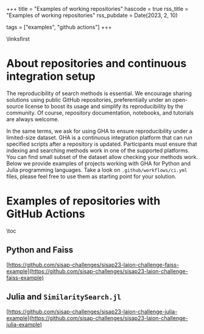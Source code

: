 +++
title = "Examples of working repositories"
hascode = true
rss_title = "Examples of working repositories"
rss_pubdate = Date(2023, 2, 10)

tags = ["examples", "github actions"]
+++

\linksfirst

# About repositories and continuous integration setup
The reproducibility of search methods is essential. We encourage sharing solutions using public GitHub repositories, preferentially under an open-source license to boost its usage and simplify its reproducibility by the community. Of course, repository documentation, notebooks, and tutorials are always welcome.

In the same terms, we ask for using GHA to ensure reproducibility under a limited-size dataset. GHA is a continuous integration platform that can run specified scripts after a repository is updated. Participants must ensure that indexing and searching methods work in one of the supported platforms. You can find small subset of the dataset allow checking your methods work. Below we provide examples of projects working with GHA for Python and Julia programming languages. 
Take a look on `.github/workflows/ci.yml` files, please feel free to use them as starting point for your solution. 


# Examples of repositories with GitHub Actions 

\toc

## Python and Faiss

[https://github.com/sisap-challenges/sisap23-laion-challenge-faiss-example](https://github.com/sisap-challenges/sisap23-laion-challenge-faiss-example)

## Julia and `SimilaritySearch.jl`
[https://github.com/sisap-challenges/sisap23-laion-challenge-julia-example](https://github.com/sisap-challenges/sisap23-laion-challenge-julia-example)


